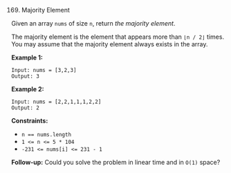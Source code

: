 169. Majority Element



Given an array `nums` of size `n`, return *the majority element*.

The majority element is the element that appears more than `⌊n / 2⌋` times. You may assume that the majority element always exists in the array.

 

**Example 1:**

```
Input: nums = [3,2,3]
Output: 3
```

**Example 2:**

```
Input: nums = [2,2,1,1,1,2,2]
Output: 2
```

 

**Constraints:**

- `n == nums.length`
- `1 <= n <= 5 * 104`
- `-231 <= nums[i] <= 231 - 1`

 

**Follow-up:** Could you solve the problem in linear time and in `O(1)` space?